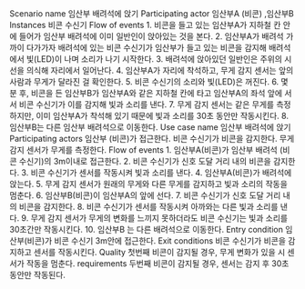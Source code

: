 <Use Case Diagram>
 
<Scenario Description>
Scenario name       임산부 배려석에 앉기
Participating actor    임산부A (비콘) ,임산부B
Instances           비콘 수신기 
Flow of events   1. 비콘을 들고 있는 임산부A가 지하철 칸 안에 들어가 임산부 배려석에 이미 일반인이 앉아있는 것을 본다.
                  2. 임산부A가 배려석 가까이 다가가자 배려석에 있는 비콘 수신기가 임산부가 들고 있는 비콘을 감지해 배려석에서 빛(LED)이 나며 소리가 나기 시작한다.
                  3. 배려석에 앉아있던 일반인은 주위의 시선을 의식해 자리에서 일어난다.
                  4. 임산부A가 자리에 착석하고, 무게 감지 센서는 앞의 사람과 무게가 달라진 걸 확인한다.
5. 비콘 수신기의 소리와 빛(LED)은 꺼진다.
                 6. 몇 분 후, 비콘을 든 임산부B가 임산부A와 같은 지하철 칸에 타고 임산부A의 좌석 앞에 서서 비콘 수신기가 이를 감지해 빛과 소리를 낸다.
                 7. 무게 감지 센서는 같은 무게를 측정하지만, 이미 임산부A가 착석해 있기
                   때문에 빛과 소리를 30초 동안만 작동시킨다.
                 8. 임산부B는 다른 임산부 배려석으로 이동한다. 


<Use Case Description>
Use case name       임산부 배려석에 앉기
Participating actors   임산부 (비콘)가 접근한다.
                       비콘 수신기가 비콘을 감지한다.
                       무게 감지 센서가 무게를 측정한다.
Flow of events   1. 임산부A(비콘)가 임산부 배려석 (비콘 수신기)의 3m이내로 접근한다.
                            2. 비콘 수신기가 신호 도달 거리 내의 비콘을 감지한다.                 
                            3. 비콘 수신기가 센서를 작동시켜 빛과 소리를 낸다.
                  4. 임산부A(비콘)가 배려석에 앉는다. 
                            5. 무게 감지 센서가 원래의 무게와 다른 무게를 감지하고
                              빛과 소리의 작동을 멈춘다.
                  6. 임산부B(비콘)이 임산부A의 앞에 선다.
                           7. 비콘 수신기가 신호 도달 거리 내의 비콘을 감지한다.
                           8. 비콘 수신기가 센서를 작동시켜 아까와는 다른 빛과 소리를 낸다.
                           9. 무게 감지 센서가 무게의 변화를 느끼지 못하더라도 비콘 수신기는 빛과 소리를 30초간만 작동시킨다.
                  10. 임산부B 는 다른 배려석으로 이동한다.
Entry condition   임산부(비콘)가 비콘 수신기 3m안에 접근한다.
Exit conditions   비콘 수신기가 비콘을 감지하고 센서를 작동시킨다.
Quality         첫번째 비콘이 감지될 경우, 무게 변화가 있을 시 센서가 작동을 멈춘다. 
requirements         두번째 비콘이 감지될 경우, 센서는 감지 후 30초 동안만 작동된다.




